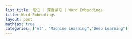 ```yaml
---
list_title: 笔记 | 深度学习 | Word Embeddings
title: Word Embeddings
layout: post
mathjax: true
categories: ["AI", "Machine Learning","Deep Learning"]
---
```

